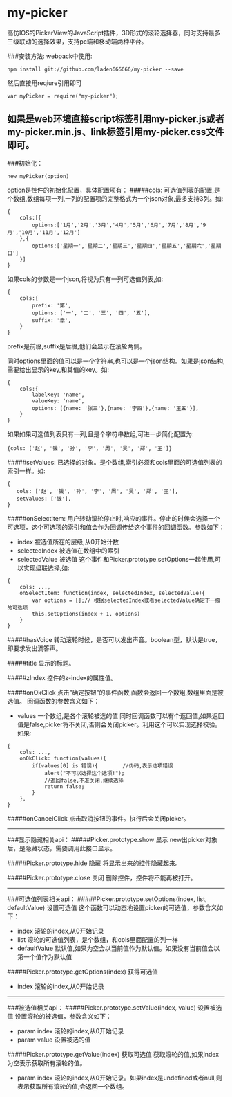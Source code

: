 # my-picker
高仿IOS的PickerView的JavaScript插件，3D形式的滚轮选择器，同时支持最多三级联动的选择效果，支持pc端和移动端两种平台。

###安装方法:
webpack中使用:
```
npm install git://github.com/laden666666/my-picker --save
```
然后直接用reqiure引用即可
```
var myPicker = require("my-picker");
```
如果是web环境直接script标签引用my-picker.js或者my-picker.min.js、link标签引用my-picker.css文件即可。
 ---
###初始化：
```
new myPicker(option)
```
option是控件的初始化配置，具体配置项有：
#####cols:
可选值列表的配置,是个数组,数组每项一列,一列的配置项的完整格式为一个json对象,最多支持3列。如:
```
{
    cols:[{
        options:['1月','2月','3月','4月','5月','6月','7月','8月','9月','10月','11月','12月']
    },{
        options:['星期一','星期二','星期三','星期四','星期五','星期六','星期日']
    }]
}
```
如果cols的参数是一个json,将视为只有一列可选值列表,如:
```
{
    cols:{
        prefix: '第',
        options: ['一', '二', '三', '四', '五'],
        suffix: '章',
    }
}
```
prefix是前缀,suffix是后缀,他们会显示在滚轮两侧。

同时options里面的值可以是一个字符串,也可以是一个json结构。如果是json结构,需要给出显示的key,和其值的key。如:
```
{
    cols:{
        labelKey: 'name',
        valueKey: 'name',
        options: [{name: '张三'},{name: '李四'},{name: '王五'}],
    }
}
```

如果如果可选值列表只有一列,且是个字符串数组,可进一步简化配置为:
```
{cols: ['赵', '钱', '孙', '李', '周', '吴', '郑', '王']}
```

#####setValues:
已选择的对象。是个数组,索引必须和cols里面的可选值列表的索引一样。如:
```
{
   cols: ['赵', '钱', '孙', '李', '周', '吴', '郑', '王'],
   setValues: ['钱'],
}
```

#####onSelectItem:
用户转动滚轮停止时,响应的事件。停止的时候会选择一个可选项，这个可选项的索引和值会作为回调传给这个事件的回调函数。参数如下：
 * index				被选值所在的层级,从0开始计数
 * selectedIndex		被选值在数组中的索引
 * selectedValue		被选值
这个事件和Picker.prototype.setOptions一起使用,可以实现级联选择,如:
```
{
    cols: ...,
    onSelectItem: function(index, selectedIndex, selectedValue){
        var options = [];// 根据selectedIndex或者selectedValue确定下一级的可选项
        this.setOptions(index + 1, options)
    }
}
```

#####hasVoice
转动滚轮时候，是否可以发出声音。boolean型，默认是true，即要求发出滴答声。

#####title
显示的标题。

#####zIndex
控件的z-index的属性值。

#####onOkClick
点击"确定按钮"的事件函数,函数会返回一个数组,数组里面是被选值。
回调函数的参数含义如下：
 * values            一个数组,是各个滚轮被选的值
同时回调函数可以有个返回值,如果返回值是false,picker将不关闭,否则会关闭picker。利用这个可以实现选择校验。如果:
```
{
    cols: ...,
    onOkClick: function(values){
        if(values[0] is 错误){        //伪码,表示选项错误
            alert("不可以选择这个选项!");
            //返回false,不准关闭,继续选择
            return false;
        }
    },
}
```

#####onCancelClick
点击取消按钮的事件。执行后会关闭picker。

---
###显示隐藏相关api：
#####Picker.prototype.show 显示
new出picker对象后，是隐藏状态，需要调用此接口显示。

#####Picker.prototype.hide 隐藏
将显示出来的控件隐藏起来。

#####Picker.prototype.close 关闭
删除控件，控件将不能再被打开。

---
###可选值列表相关api：
#####Picker.prototype.setOptions(index, list, defaultValue) 设置可选值
这个函数可以动态地设置picker的可选值，参数含义如下：
 * index             滚轮的index,从0开始记录
 * list              滚轮的可选值列表，是个数组，和cols里面配置的列一样
 * defaultValue      默认值,如果为空会以当前值作为默认值。如果没有当前值会以第一个值作为默认值

#####Picker.prototype.getOptions(index) 获得可选值
 * index             滚轮的index,从0开始记录

---
###被选值相关api：
#####Picker.prototype.setValue(index, value) 设置被选值
设置滚轮的被选值，参数含义如下：
 * param index             滚轮的index,从0开始记录
 * param value             设置被选的值

#####Picker.prototype.getValue(index) 获取可选值
获取滚轮的值,如果index为空表示获取所有滚轮的值。
 * param index             滚轮的index,从0开始记录。如果index是undefined或者null,则表示获取所有滚轮的值,会返回一个数组。